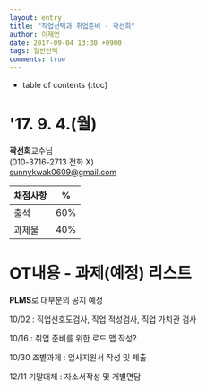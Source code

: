 ```yaml
---
layout: entry
title: "직업선택과 취업준비 - 곽선희"
author: 이제언
date: 2017-09-04 13:30 +0900
tags: 일반선택
comments: true
--- 
```

* table of contents
{:toc}


# '17. 9. 4.(월)

**곽선희**교수님  
(010-3716-2713 전화 X)  
sunnykwak0609@gmail.com  

| 채점사항 | % |
|---------|---|
|  출석   | 60% |
|  과제물  | 40% |

# OT내용 - 과제(예정) 리스트

**PLMS**로 대부분의 공지 예정

10/02 : 직업선호도검사, 직업 적성검사, 직업 가치관 검사

10/16 : 취업 준비를 위한 로드 맵 작성?

10/30 조별과제 : 입사지원서 작성 및 제출

12/11 기말대체 : 자소서작성 및 개별면담



